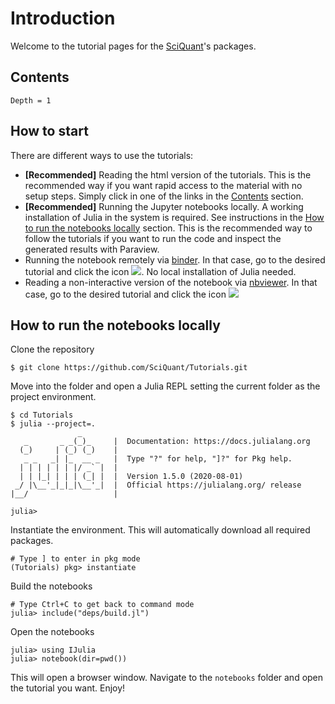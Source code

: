 # Introduction

Welcome to the tutorial pages for the [SciQuant](https://github.com/SciQuant)'s packages.

## Contents

```@contents
Depth = 1
```

## How to start

There are different ways to use the tutorials:

- **[Recommended]** Reading the html version of the tutorials. This is the recommended way
  if you want rapid access to the material with no setup steps. Simply click in one of the
  links in the [Contents](@ref) section.
- **[Recommended]** Running the Jupyter notebooks locally. A working installation of Julia
  in the system is required. See instructions in the [How to run the notebooks
  locally](@ref) section. This is the recommended way to follow the tutorials if you want to
  run the code and inspect the generated results with Paraview.
- Running the notebook remotely via [binder](https://mybinder.org). In that case, go to the
  desired tutorial and click the icon ![](https://mybinder.org/badge_logo.svg). No local
  installation of Julia needed.
- Reading a non-interactive version of the notebook via
  [nbviewer](https://nbviewer.jupyter.org/). In that case, go to the desired tutorial and
  click the icon ![](https://img.shields.io/badge/show-nbviewer-579ACA.svg)

## How to run the notebooks locally

Clone the repository
```
$ git clone https://github.com/SciQuant/Tutorials.git
```

Move into the folder and open a Julia REPL setting the current folder as the project
environment.
```
$ cd Tutorials
$ julia --project=.
               _
   _       _ _(_)_     |  Documentation: https://docs.julialang.org
  (_)     | (_) (_)    |
   _ _   _| |_  __ _   |  Type "?" for help, "]?" for Pkg help.
  | | | | | | |/ _` |  |
  | | |_| | | | (_| |  |  Version 1.5.0 (2020-08-01)
 _/ |\__'_|_|_|\__'_|  |  Official https://julialang.org/ release
|__/                   |

julia>

```

Instantiate the environment. This will automatically download all required packages.
```
# Type ] to enter in pkg mode
(Tutorials) pkg> instantiate
```

Build the notebooks
```
# Type Ctrl+C to get back to command mode
julia> include("deps/build.jl")
```

Open the notebooks
```
julia> using IJulia
julia> notebook(dir=pwd())
```
This will open a browser window. Navigate to the `notebooks` folder and open the tutorial you want. Enjoy!